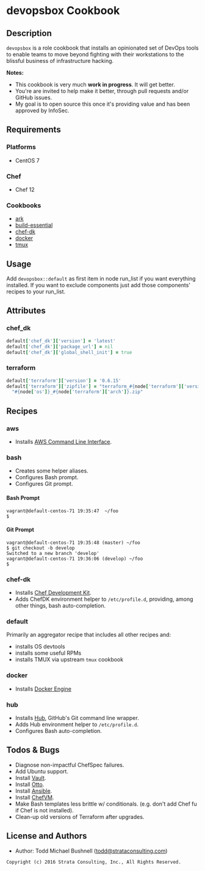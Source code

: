 # devopsbox Cookbook

## Description

`devopsbox` is a role cookbook that installs an opinionated set of DevOps tools to enable teams to move beyond fighting with their workstations to the blissful business of infrastructure hacking.

__Notes:__
 * This cookbook is very much __work in progress__. It will get better.
 * You're are invited to help make it better, through pull requests and/or GitHub issues.
 * My goal is to open source this once it's providing value and has been approved by InfoSec.

## Requirements

### Platforms

 * CentOS 7

### Chef

 * Chef 12

### Cookbooks

 * [ark](https://github.com/burtlo/ark)
 * [build-essential](https://github.com/chef-cookbooks/build-essential)
 * [chef-dk](https://github.com/RoboticCheese/chef-dk-chef)
 * [docker](https://github.com/chef-cookbooks/docker)
 * [tmux](https://github.com/stevendanna/tmux)

## Usage

Add `devopsbox::default` as first item in node run_list if you want everything installed. If you want to exclude components just add those components' recipes to your run_list.

## Attributes

### chef_dk

```ruby
default['chef_dk']['version'] = 'latest'
default['chef_dk']['package_url'] = nil
default['chef_dk']['global_shell_init'] = true
```

### terraform

```ruby
default['terraform']['version'] = '0.6.15'
default['terraform']['zipfile'] = "terraform_#{node['terraform']['version']}_" \
  "#{node['os']}_#{node['terraform']['arch']}.zip"
```

## Recipes

### aws

 * Installs [AWS Command Line Interface](https://aws.amazon.com/cli/).

### bash

 * Creates some helper aliases.
 * Configures Bash prompt.
 * Configures Git prompt.

#### Bash Prompt

```
vagrant@default-centos-71 19:35:47  ~/foo
$
```

#### Git Prompt

```
vagrant@default-centos-71 19:35:48 (master) ~/foo
$ git checkout -b develop
Switched to a new branch 'develop'
vagrant@default-centos-71 19:36:06 (develop) ~/foo
$
```

### chef-dk

 * Installs [Chef Development Kit](https://downloads.chef.io/chef-dk/).
 * Adds ChefDK environment helper to `/etc/profile.d`, providing, among other things, bash auto-completion.

### default

Primarily an aggregator recipe that includes all other recipes and:

 * installs OS devtools
 * installs some useful RPMs
 * installs TMUX via upstream `tmux` cookbook

### docker

 * Installs [Docker Engine](https://www.docker.com/products/docker-engine)

### hub

 * Installs [Hub](https://github.com/github/hub), GitHub's Git command line wrapper.
 * Adds Hub environment helper to `/etc/profile.d`.
 * Configures Bash auto-completion.

## Todos & Bugs

 * Diagnose non-impactful ChefSpec failures.
 * Add Ubuntu support.
 * Install [Vault](https://www.vaultproject.io/).
 * Install [Otto](https://www.ottoproject.io/).
 * Install [Ansible](https://www.ansible.com/).
 * Install [ChefVM](https://github.com/trobrock/chefvm).
 * Make Bash templates less brittle w/ conditionals. (e.g. don't add Chef fu if Chef is not installed).
 * Clean-up old versions of Terraform after upgrades.

## License and Authors

 * Author: Todd Michael Bushnell (<todd@strataconsulting.com>)

```
Copyright (c) 2016 Strata Consulting, Inc., All Rights Reserved.
```
